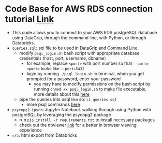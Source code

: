 # Code Base for AWS RDS connection tutorial [Link](https://medium.com/@crystalgong123/complete-guide-to-setting-up-connecting-to-and-using-an-amazon-rds-database-2e33c445baab)
- This code allows you to connect to your AWS RDS postgreSQL database using DataGrip, through the command line, with Python, or through Databricks.
- `queries.sql`: sql file to be used in DataGrip and Command Line
    - modify `psql_login.sh` bash script with appropriate database credentials (host, port, username, dbname)
        - for example, replace `<port>` with port number so that `--port=<port>` looks like `--port=5432`
        - login by running `./psql_login.sh` in terminal, when you get prompted for a password, enter your password
            - you may have to modify permissions on the bash script by running `chmod +x psql_login.sh` to make file executable, more details about this [here](https://superuser.com/questions/82421/how-to-execute-a-bash-script)
    - pipe the queries into psql like so: `\i queries.sql`
        - more psql commands [here](https://www.postgresql.org/docs/9.2/app-psql.html)
- `psycopg2.ipynb`: Jupyter Notebook walking through using Python with postgreSQL by leveraging the psycopg2 package
    - run `pip install -r requirements.txt` to install necessary packages
    - check out the nbviewer [link](https://nbviewer.jupyter.org/github/cfgong/rds_starter_tutorial/blob/master/psycopg2.ipynb) for a better in browser viewing experience
- `n/a`: html export from Databricks
